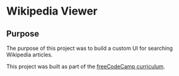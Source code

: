 # Wikipedia Viewer

## Purpose

The purpose of this project was to build a custom UI for searching Wikipedia articles.

This project was built as part of the [freeCodeCamp curriculum](https://www.freecodecamp.org/).

